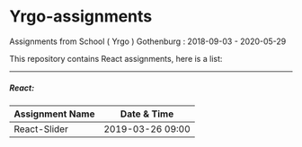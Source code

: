 # Yrgo-assignments
Assignments from School ( Yrgo ) Gothenburg : 2018-09-03 - 2020-05-29

This repository contains React assignments, here is a list:

---

##### React:

Assignment Name|Date & Time
-|-
React-Slider|2019-03-26 09:00
